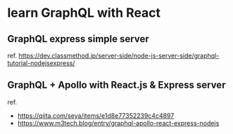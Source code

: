 # learn GraphQL with React

## GraphQL express simple server

ref. https://dev.classmethod.jp/server-side/node-js-server-side/graphql-tutorial-nodejsexpress/

## GraphQL + Apollo with React.js & Express server

ref. 
- https://qiita.com/seya/items/e1d8e77352239c4c4897
- https://www.m3tech.blog/entry/graphql-apollo-react-express-nodejs
